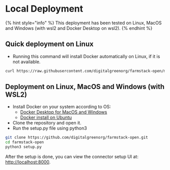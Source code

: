 # Local Deployment

{% hint style="info" %}
 This deployment has been tested on Linux, MacOS and Windows \(with wsl2 and Docker Desktop on wsl2\).
{% endhint %}

## Quick deployment on Linux

* Running this command will install Docker automatically on Linux, if it is not available.

```bash
curl https://raw.githubusercontent.com/digitalgreenorg/farmstack-open/main/scripts/install.sh > fs-install.sh && bash fs-install.sh
```

## Deployment on Linux, MacOS and Windows \(with WSL2\)

* Install Docker on your system according to OS:
  * [Docker Desktop for MacOS and Windows](https://www.docker.com/products/docker-desktop)
  * [Docker install on Ubuntu](https://docs.docker.com/engine/install/ubuntu/)
* Clone the repository and open it.
* Run the setup.py file using python3

```bash
git clone https://github.com/digitalgreenorg/farmstack-open.git
cd farmstack-open
python3 setup.py
```

After the setup is done, you can view the connector setup UI at: [http://localhost:8000](http://localhost:8000).

